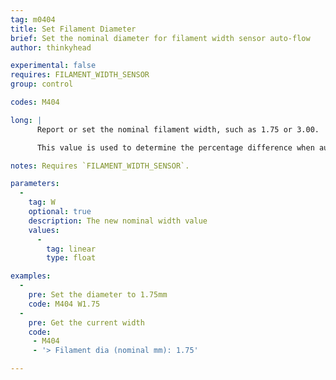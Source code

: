 ```yaml
---
tag: m0404
title: Set Filament Diameter
brief: Set the nominal diameter for filament width sensor auto-flow
author: thinkyhead

experimental: false
requires: FILAMENT_WIDTH_SENSOR
group: control

codes: M404

long: |
      Report or set the nominal filament width, such as 1.75 or 3.00.

      This value is used to determine the percentage difference when auto-adjusting flow in response to the measured filament width, and should match the value used for filament width in your slicer settings.

notes: Requires `FILAMENT_WIDTH_SENSOR`.

parameters:
  -
    tag: W
    optional: true
    description: The new nominal width value
    values:
      -
        tag: linear
        type: float

examples:
  -
    pre: Set the diameter to 1.75mm
    code: M404 W1.75
  -
    pre: Get the current width
    code:
     - M404
     - '> Filament dia (nominal mm): 1.75'

---
```

